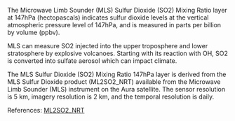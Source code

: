 The Microwave Limb Sounder (MLS) Sulfur Dioxide (SO2) Mixing Ratio layer at 147hPa (hectopascals) indicates sulfur dioxide levels at the vertical atmospheric pressure level of 147hPa, and is measured in parts per billion by volume (ppbv).

MLS can measure SO2 injected into the upper troposphere and lower stratosphere by explosive volcanoes. Starting with its reaction with OH, SO2 is converted into sulfate aerosol which can impact climate.

The MLS Sulfur Dioxide (SO2) Mixing Ratio 147hPa layer is derived from the MLS Sulfur Dioxide product (ML2SO2_NRT) available from the Microwave Limb Sounder (MLS) instrument on the Aura satellite. The sensor resolution is 5 km, imagery resolution is 2 km, and the temporal resolution is daily.

References: [ML2SO2_NRT](https://disc.gsfc.nasa.gov/datasets/ML2SO2_NRT_004/summary)
